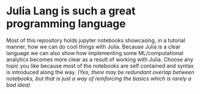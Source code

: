 # Julia Lang is such a great programming language

Most of this repository holds jupyter notebooks showcasing, in a tutorial manner, how we can do cool things with Julia. Because Julia is a clear language we can also show how implementing some ML/computational analytics becomes more clear as a result of working with Julia. Choose any topic you like because most of the notebooks are self contained and syntax is introduced along the way. *(Yes, there may be redundant overlap between notebooks, but that is just a way of reinforcing the basics which is rarely a bad idea)*


